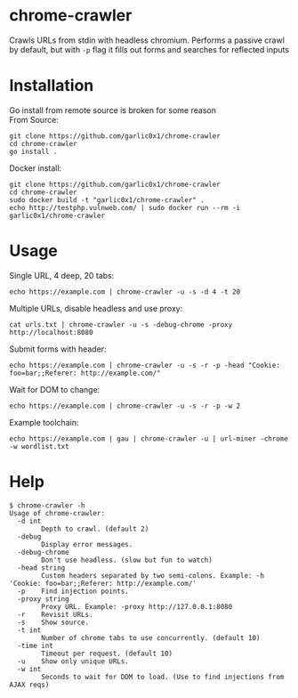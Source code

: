 # chrome-crawler
Crawls URLs from stdin with headless chromium. Performs a passive crawl by default, but with `-p` flag it fills out forms and searches for reflected inputs  

# Installation
Go install from remote source is broken for some reason  
From Source:  
```
git clone https://github.com/garlic0x1/chrome-crawler
cd chrome-crawler
go install .
```
Docker install:  
```
git clone https://github.com/garlic0x1/chrome-crawler
cd chrome-crawler
sudo docker build -t "garlic0x1/chrome-crawler" .
echo http://testphp.vulnweb.com/ | sudo docker run --rm -i garlic0x1/chrome-crawler
```

# Usage
Single URL, 4 deep, 20 tabs:  
```
echo https://example.com | chrome-crawler -u -s -d 4 -t 20
```  
Multiple URLs, disable headless and use proxy:  
```
cat urls.txt | chrome-crawler -u -s -debug-chrome -proxy http://localhost:8080
```  
Submit forms with header:  
```
echo https://example.com | chrome-crawler -u -s -r -p -head "Cookie: foo=bar;;Referer: http://example.com/"
```  
Wait for DOM to change:  
```
echo https://example.com | chrome-crawler -u -s -r -p -w 2
```  
Example toolchain:  
```
echo https://example.com | gau | chrome-crawler -u | url-miner -chrome -w wordlist.txt
```  

# Help
```
$ chrome-crawler -h
Usage of chrome-crawler:
  -d int
    	Depth to crawl. (default 2)
  -debug
    	Display error messages.
  -debug-chrome
    	Don't use headless. (slow but fun to watch)
  -head string
    	Custom headers separated by two semi-colons. Example: -h 'Cookie: foo=bar;;Referer: http://example.com/'
  -p	Find injection points.
  -proxy string
    	Proxy URL. Example: -proxy http://127.0.0.1:8080
  -r	Revisit URLs.
  -s	Show source.
  -t int
    	Number of chrome tabs to use concurrently. (default 10)
  -time int
    	Timeout per request. (default 10)
  -u	Show only unique URLs.
  -w int
    	Seconds to wait for DOM to load. (Use to find injections from AJAX reqs)


```

